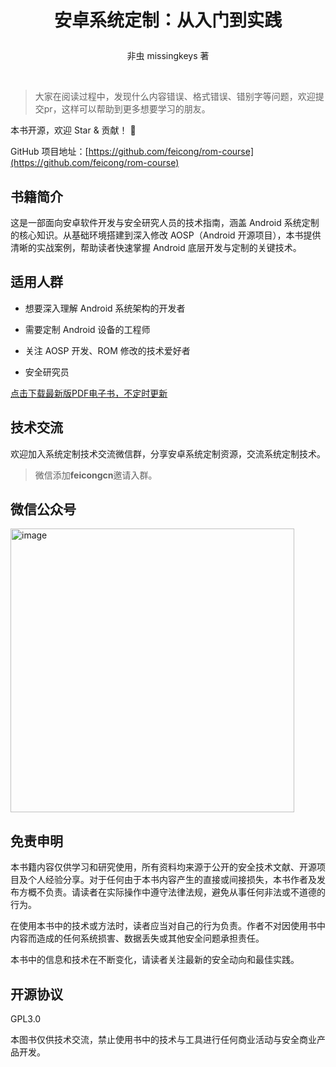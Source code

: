 # <p align="center">安卓系统定制：从入门到实践</p>

<p align="center">非虫 missingkeys 著</p>

<div style="page-break-before:always">&nbsp;</div>
<p></p>

> 大家在阅读过程中，发现什么内容错误、格式错误、错别字等问题，欢迎提交pr，这样可以帮助到更多想要学习的朋友。

本书开源，欢迎 Star & 贡献！ 🚀

GitHub 项目地址：[https://github.com/feicong/rom-course](https://github.com/feicong/rom-course)

## 书籍简介

这是一部面向安卓软件开发与安全研究人员的技术指南，涵盖 Android 系统定制的核心知识。从基础环境搭建到深入修改 AOSP（Android 开源项目），本书提供清晰的实战案例，帮助读者快速掌握 Android 底层开发与定制的关键技术。

## 适用人群

- 想要深入理解 Android 系统架构的开发者

- 需要定制 Android 设备的工程师

- 关注 AOSP 开发、ROM 修改的技术爱好者

- 安全研究员

[点击下载最新版PDF电子书，不定时更新](https://t.zsxq.com/mBLwU)

## 技术交流

欢迎加入系统定制技术交流微信群，分享安卓系统定制资源，交流系统定制技术。

> 微信添加**feicongcn**邀请入群。

## 微信公众号

<img width="454" alt="image" src="https://github.com/user-attachments/assets/e1bdaf8f-a372-4a60-b9de-b3a7d2ec68d0" />

## 免责申明

本书籍内容仅供学习和研究使用，所有资料均来源于公开的安全技术文献、开源项目及个人经验分享。对于任何由于本书内容产生的直接或间接损失，本书作者及发布方概不负责。请读者在实际操作中遵守法律法规，避免从事任何非法或不道德的行为。

在使用本书中的技术或方法时，读者应当对自己的行为负责。作者不对因使用书中内容而造成的任何系统损害、数据丢失或其他安全问题承担责任。

本书中的信息和技术在不断变化，请读者关注最新的安全动向和最佳实践。

## 开源协议

GPL3.0

本图书仅供技术交流，禁止使用书中的技术与工具进行任何商业活动与安全商业产品开发。
